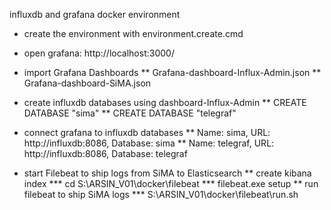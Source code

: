 influxdb and grafana docker environment

* create the environment with environment.create.cmd
* open grafana: http://localhost:3000/
* import Grafana Dashboards
** Grafana-dashboard-Influx-Admin.json
** Grafana-dashboard-SiMA.json
* create influxdb databases using dashboard-Influx-Admin
** CREATE DATABASE "sima"
** CREATE DATABASE "telegraf"
* connect grafana to influxdb databases
** Name: sima, URL: http://influxdb:8086, Database: sima
** Name: telegraf, URL: http://influxdb:8086, Database: telegraf

* start Filebeat to ship logs from SiMA to Elasticsearch
** create kibana index
*** cd S:\ARSIN_V01\docker\filebeat
*** filebeat.exe setup
** run filebeat to ship SiMA logs
*** S:\ARSIN_V01\docker\filebeat\run.sh
